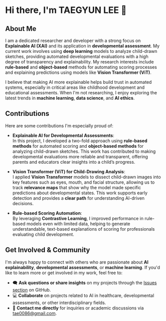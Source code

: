 # Hi there, I'm TAEGYUN LEE 👋

## About Me

I am a dedicated researcher and developer with a strong focus on **Explainable AI (XAI)** and its application in **developmental assessment**. My current work involves using **deep learning** models to analyze child-drawn sketches, providing automated developmental evaluations with a high degree of transparency and explainability. My research interests include **rule-based** and **object-based** methods for automating scoring processes and explaining predictions using models like **Vision Transformer (ViT)**.

I believe that making AI more explainable helps build trust in automated systems, especially in critical areas like childhood development and educational assessments. When I'm not researching, I enjoy exploring the latest trends in **machine learning**, **data science**, and **AI ethics**.

## Contributions

Here are some contributions I'm especially proud of:

- **Explainable AI for Developmental Assessments**:  
  In this project, I developed a two-fold approach using **rule-based methods** for automated scoring and **object-based methods** for analyzing child-drawn sketches. This work has contributed to making developmental evaluations more reliable and transparent, offering parents and educators clear insights into a child’s progress.

- **Vision Transformer (ViT) for Child-Drawing Analysis**:  
  I applied **Vision Transformer** models to dissect child-drawn images into key features such as eyes, mouth, and facial structure, allowing us to track **relevance maps** that show why the model made specific predictions about developmental states. This work supports early detection and provides a **clear path** for understanding AI-driven decisions.

- **Rule-based Scoring Automation**:  
  By leveraging **Contrastive Learning**, I improved performance in rule-based models even with limited data, helping to generate understandable, text-based explanations of scoring for professionals evaluating child development.

## Get Involved & Community

I'm always happy to connect with others who are passionate about **AI explainability**, **developmental assessments**, or **machine learning**. If you'd like to learn more or get involved in my work, feel free to:

- 🗨 **Ask questions or share insights** on my projects through the [Issues section](https://github.com/tae0086/tae0086/issues) on GitHub.
- 💻 **Collaborate** on projects related to AI in healthcare, developmental assessments, or other interdisciplinary fields.
- 📧 **Contact me directly** for inquiries or academic discussions via [tae0086@gmail.com](mailto:tae0086@gmail.com).
